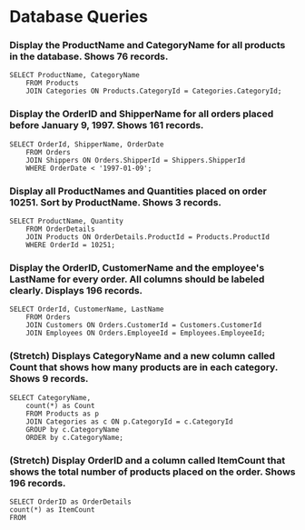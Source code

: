 # Database Queries

### Display the ProductName and CategoryName for all products in the database. Shows 76 records.

    SELECT ProductName, CategoryName 
        FROM Products
        JOIN Categories ON Products.CategoryId = Categories.CategoryId;

### Display the OrderID and ShipperName for all orders placed before January 9, 1997. Shows 161 records.

    SELECT OrderId, ShipperName, OrderDate
        FROM Orders
        JOIN Shippers ON Orders.ShipperId = Shippers.ShipperId
        WHERE OrderDate < '1997-01-09';


### Display all ProductNames and Quantities placed on order 10251. Sort by ProductName. Shows 3 records.

    SELECT ProductName, Quantity 
        FROM OrderDetails
        JOIN Products ON OrderDetails.ProductId = Products.ProductId
        WHERE OrderId = 10251;

### Display the OrderID, CustomerName and the employee's LastName for every order. All columns should be labeled clearly. Displays 196 records.

    SELECT OrderId, CustomerName, LastName 
        FROM Orders
        JOIN Customers ON Orders.CustomerId = Customers.CustomerId
        JOIN Employees ON Orders.EmployeeId = Employees.EmployeeId;

### (Stretch)  Displays CategoryName and a new column called Count that shows how many products are in each category. Shows 9 records.

    SELECT CategoryName,
        count(*) as Count
        FROM Products as p
        JOIN Categories as c ON p.CategoryId = c.CategoryId
        GROUP by c.CategoryName
        ORDER by c.CategoryName;

### (Stretch) Display OrderID and a  column called ItemCount that shows the total number of products placed on the order. Shows 196 records. 

    SELECT OrderID as OrderDetails
	count(*) as ItemCount
    FROM 